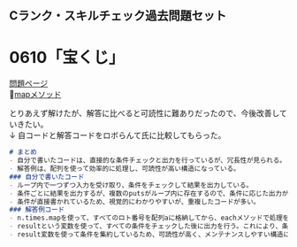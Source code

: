 ## Cランク・スキルチェック過去問題セット
# 0610「宝くじ」
[問題ページ](https://paiza.jp/works/mondai/c_rank_skillcheck_archive/lottery)  
📝[mapメソッド](../ruby/01_ruby_methods.md#📝mapメソッド)  

とりあえず解けたが、解答に比べると可読性に難ありだったので、今後改善していきたい。  
↓ 自コードと解答コードをロボらんて氏に比較してもらった。  

```md
# まとめ
- 自分で書いたコードは、直接的な条件チェックと出力を行っているが、冗長性が見られる。
- 解答例は、配列を使って効率的に処理し、可読性が高い構造になっている。
### 自分で書いたコード
- ループ内で一つずつ入力を受け取り、条件をチェックして結果を出力している。
- 条件ごとに結果を出力するが、複数のputsがループ内に存在するので、条件に応じた出力が行われる。
- 条件が直接書かれているため、視覚的にわかりやすいが、重複したコードが多い。
### 解答例コード
- n.times.mapを使って、すべてのロト番号を配列aに格納してから、eachメソッドで処理を行っている。
- resultという変数を使って、すべての条件をチェックした後に出力を行う。これにより、条件ごとの分岐が整理されているナ。
- result変数を使って条件を集約しているため、可読性が高く、メンテナンスしやすい構造になっている。
```